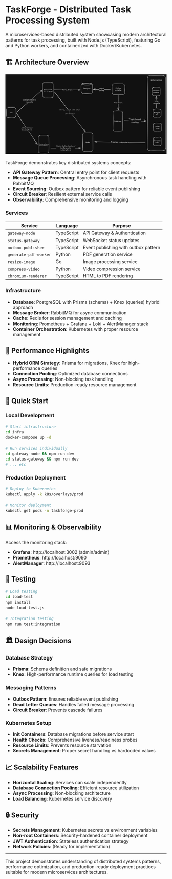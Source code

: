 # TaskForge - Distributed Task Processing System

A microservices-based distributed system showcasing modern architectural patterns for task processing, built with Node.js (TypeScript), featuring Go and Python workers, and containerized with Docker/Kubernetes.

## 🏗️ Architecture Overview

![High Level Architecture](assets/High-level-archictecture.png)

TaskForge demonstrates key distributed systems concepts:

- **API Gateway Pattern**: Central entry point for client requests
- **Message Queue Processing**: Asynchronous task handling with RabbitMQ
- **Event Sourcing**: Outbox pattern for reliable event publishing
- **Circuit Breaker**: Resilient external service calls
- **Observability**: Comprehensive monitoring and logging

### Services

| Service               | Language   | Purpose                              |
| --------------------- | ---------- | ------------------------------------ |
| `gateway-node`        | TypeScript | API Gateway & Authentication         |
| `status-gateway`      | TypeScript | WebSocket status updates             |
| `outbox-publisher`    | TypeScript | Event publishing with outbox pattern |
| `generate-pdf-worker` | Python     | PDF generation service               |
| `resize-image`        | Go         | Image processing service             |
| `compress-video`      | Python     | Video compression service            |
| `chromium-renderer`   | TypeScript | HTML to PDF rendering                |

### Infrastructure

- **Database**: PostgreSQL with Prisma (schema) + Knex (queries) hybrid approach
- **Message Broker**: RabbitMQ for async communication
- **Cache**: Redis for session management and caching
- **Monitoring**: Prometheus + Grafana + Loki + AlertManager stack
- **Container Orchestration**: Kubernetes with proper resource management

## 🚀 Performance Highlights

- **Hybrid ORM Strategy**: Prisma for migrations, Knex for high-performance queries
- **Connection Pooling**: Optimized database connections
- **Async Processing**: Non-blocking task handling
- **Resource Limits**: Production-ready resource management

## 🔧 Quick Start

### Local Development

```bash
# Start infrastructure
cd infra
docker-compose up -d

# Run services individually
cd gateway-node && npm run dev
cd status-gateway && npm run dev
# ... etc
```

### Production Deployment

```bash
# Deploy to Kubernetes
kubectl apply -k k8s/overlays/prod

# Monitor deployment
kubectl get pods -n taskforge-prod
```

## 📊 Monitoring & Observability

Access the monitoring stack:

- **Grafana**: http://localhost:3002 (admin/admin)
- **Prometheus**: http://localhost:9090
- **AlertManager**: http://localhost:9093

## 🧪 Testing

```bash
# Load testing
cd load-test
npm install
node load-test.js

# Integration testing
npm run test:integration
```

## 🏛️ Design Decisions

### Database Strategy

- **Prisma**: Schema definition and safe migrations
- **Knex**: High-performance runtime queries for load testing

### Messaging Patterns

- **Outbox Pattern**: Ensures reliable event publishing
- **Dead Letter Queues**: Handles failed message processing
- **Circuit Breaker**: Prevents cascade failures

### Kubernetes Setup

- **Init Containers**: Database migrations before service start
- **Health Checks**: Comprehensive liveness/readiness probes
- **Resource Limits**: Prevents resource starvation
- **Secrets Management**: Proper secret handling vs hardcoded values

## 📈 Scalability Features

- **Horizontal Scaling**: Services can scale independently
- **Database Connection Pooling**: Efficient resource utilization
- **Async Processing**: Non-blocking architecture
- **Load Balancing**: Kubernetes service discovery

## 🔒 Security

- **Secrets Management**: Kubernetes secrets vs environment variables
- **Non-root Containers**: Security-hardened container deployment
- **JWT Authentication**: Stateless authentication strategy
- **Network Policies**: (Ready for implementation)

---

This project demonstrates understanding of distributed systems patterns, performance optimization, and production-ready deployment practices suitable for modern microservices architectures.
